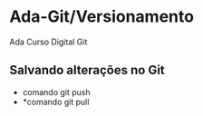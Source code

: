 # Ada-Git/Versionamento

Ada Curso Digital Git

## Salvando alterações no Git
* comando git push
* *comando git pull
